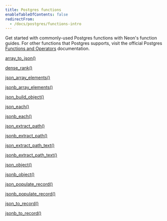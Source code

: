 ```yaml
---
title: Postgres functions
enableTableOfContents: false
redirectFrom:
  - /docs/postgres/functions-intro
---
```


Get started with commonly-used Postgres functions with Neon's function guides. For other functions that Postgres supports, visit the official Postgres [Functions and Operators](https://www.postgresql.org/docs/current/functions.html) documentation.

<DetailIconCards>

<a href="/docs/functions/array_to_json" description="Converts an SQL array to a JSON array" icon="app-store">array_to_json()</a>

<a href="/docs/functions/dense_rank" description="Returns the rank of the current row without gaps" icon="app-store">dense_rank()</a>

<a href="/docs/functions/json_array_elements" description="Expand a JSON array into a set of rows" icon="app-store">json_array_elements()</a>

<a href="/docs/functions/jsonb_array_elements" description="Expands a JSONB array into a set of rows" icon="app-store">jsonb_array_elements()</a>

<a href="/docs/functions/json_build_object" description="Builds a JSON object out of a variadic argument list" icon="app-store">json_build_object()</a>

<a href="/docs/functions/json_each" description="Expands JSON into a record per key-value pair" icon="app-store">json_each()</a>

<a href="/docs/functions/jsonb_each" description="Expands JSONB into a record per key-value pair" icon="app-store">jsonb_each()</a>

<a href="/docs/functions/json_extract_path" description="Extracts a JSON sub-object at the specified path" icon="app-store">json_extract_path()</a>

<a href="/docs/functions/jsonb_extract_path" description="Extracts a JSONB sub-object at the specified path" icon="app-store">jsonb_extract_path()</a>

<a href="/docs/functions/json_extract_path_text" description="Extracts a JSON sub-object at the specified path as text" icon="app-store">json_extract_path_text()</a>

<a href="/docs/functions/jsonb_extract_path_text" description="Extracts a JSONB sub-object at the specified path as text" icon="app-store">jsonb_extract_path_text()</a>

<a href="/docs/functions/json_object" description="Creates a JSON object from key-value pairs" icon="app-store">json_object()</a>

<a href="/docs/functions/jsonb_object" description="Creates a JSONB object from key-value pairs" icon="app-store">jsonb_object()</a>

<a href="/docs/functions/json_populate_record" description="Casts a JSON object to a record" icon="app-store">json_populate_record()</a>

<a href="/docs/functions/jsonb_populate_record" description="Casts a JSONB object to a record" icon="app-store">jsonb_populate_record()</a>

<a href="/docs/functions/json_to_record" description="Converts a JSON object to a record" icon="app-store">json_to_record()</a>

<a href="/docs/functions/jsonb_to_record" description="Convert a JSONB object to a record" icon="app-store">jsonb_to_record()</a>

</DetailIconCards>
